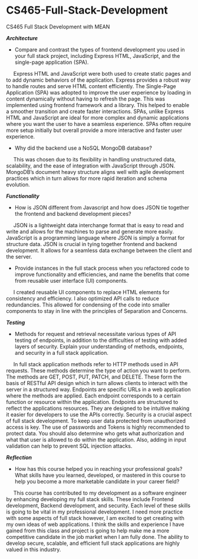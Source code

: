 # CS465-Full-Stack-Development
CS465 Full Stack Development with MEAN


***Architecture***

- Compare and contrast the types of frontend development you used in your full stack project, including Express HTML, JavaScript, and the single-page application (SPA).

&nbsp;&nbsp;&nbsp;&nbsp;&nbsp;Express HTML and JavaScript were both used to create static pages and to add dynamic behaviors of the application. Express provides a robust way to handle routes and serve HTML content efficiently. The Single-Page Application (SPA) was adopted to improve the user experience by loading in content dynamically without having to refresh the page. This was implemented using frontend framework and a library. This helped to enable a smoother transition and create faster interactions. SPAs, unlike Express HTML and JavaScript are ideal for more complex and dynamic applications where you want the user to have a seamless experience. SPAs often require more setup initially but overall provide a more interactive and faster user experience.
  
- Why did the backend use a NoSQL MongoDB database?

&nbsp;&nbsp;&nbsp;&nbsp;&nbsp;This was chosen due to its flexibility in handling unstructured data, scalability, and the ease of integration with JavaScript through JSON. MongoDB’s document heavy structure aligns well with agile development practices which in turn allows for more rapid iteration and schema evolution.  


***Functionality***

- How is JSON different from Javascript and how does JSON tie together the frontend and backend development pieces?

&nbsp;&nbsp;&nbsp;&nbsp;&nbsp;JSON is a lightweight data interchange format that is easy to read and write and allows for the machines to parse and generate more easily. JavaScript is a programming language where JSON is simply a format for structure data. JSON is crucial in tying together frontend and backend development. It allows for a seamless data exchange between the client and the server. 
  
- Provide instances in the full stack process when you refactored code to improve functionality and efficiencies, and name the benefits that come from reusable user interface (UI) components.

&nbsp;&nbsp;&nbsp;&nbsp;&nbsp;I created reusable UI components to replace HTML elements for consistency and efficiency. I also optimized API calls to reduce redundancies. This allowed for condensing of the code into smaller components to stay in line with the principles of Separation and Concerns. 


***Testing***

- Methods for request and retrieval necessitate various types of API testing of endpoints, in addition to the difficulties of testing with added layers of security. Explain your understanding of methods, endpoints, and security in a full stack application.

&nbsp;&nbsp;&nbsp;&nbsp;&nbsp;In full stack application methods refer to HTTP methods used in API requests. These methods determine the type of action you want to perform. The methods are GET, POST, PUT, PATCH, and DELETE. These form the basis of RESTful API design which in turn allows clients to interact with the server in a structured way. Endpoints are specific URLs in a web application where the methods are applied. Each endpoint corresponds to a certain function or resource within the application. Endpoints are structured to reflect the applications resources. They are designed to be intuitive making it easier for developers to use the APIs correctly. Security is a crucial aspect of full stack development. To keep user data protected from unauthorized access is key. The use of passwords and Tokens is highly recommended to protect data. You should also determine who gets what authorization and what that user is allowed to do within the application. Also, adding in input validation can help to prevent SQL injection attacks. 


***Reflection***

- How has this course helped you in reaching your professional goals? What skills have you learned, developed, or mastered in this course to help you become a more marketable candidate in your career field?

&nbsp;&nbsp;&nbsp;&nbsp;&nbsp;This course has contributed to my development as a software engineer by enhancing developing my full stack skills. These include Frontend development, Backend development, and security. Each level of these skills is going to be vital in my professional development. I need more practice with some aspects of full stack however, I am excited to get creating with my own ideas of web applications.  I think the skills and experience I have gained from this class and project is going to help make me a more competitive candidate in the job market when I am fully done. The ability to develop secure, scalable, and efficient full stack applications are highly valued in this industry. 
